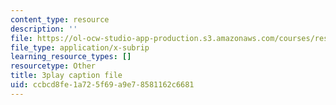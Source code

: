 ```yaml
---
content_type: resource
description: ''
file: https://ol-ocw-studio-app-production.s3.amazonaws.com/courses/res-18-009-learn-differential-equations-up-close-with-gilbert-strang-and-cleve-moler-fall-2015/ccbcd8fe1a725f69a9e78581162c6681_nGKeHq_kRQA.vtt
file_type: application/x-subrip
learning_resource_types: []
resourcetype: Other
title: 3play caption file
uid: ccbcd8fe-1a72-5f69-a9e7-8581162c6681
---
```

